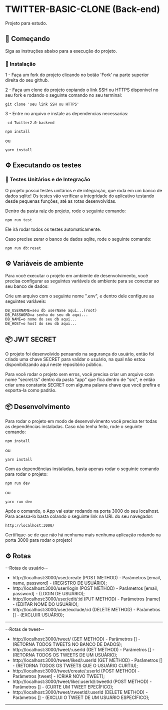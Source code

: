 # TWITTER-BASIC-CLONE (Back-end)

Projeto para estudo.

## 🚀 Começando

Siga as instruções abaixo para a execução do projeto.

### 🔧 Instalação

1 -
  Faça um fork do projeto clicando no botão 'Fork' na parte superior direita do seu github.

2 -
   Faça um clone do projeto copiando o link SSH ou HTTPS disponivel no seu fork e rodando o seguinte comando no seu terminal:
   ```
   git clone 'seu link SSH ou HTTPS'
   ```
3 -
  Entre no arquivo e instale as dependencias necessarias:
  ```
   cd Twitter2.0-backend
  ```
   ```
   npm install
  ```
  ou
   ```
   yarn install
  ```
  
## ⚙️ Executando os testes


### 🔩 Testes Unitários e de Integração

O projeto possui testes unitários e de integração, que roda em um banco de dados sqlite!
Os testes vão verificar a integridade do aplicativo testando desde pequenas funções, até as rotas desenvolvidas.

Dentro da pasta raiz do projeto, rode o seguinte comando:
```
npm run test
```
Ele irá rodar todos os testes automaticamente.

Caso precise zerar o banco de dados sqlite, rode o seguinte comando:
```
npm run db:reset
```

## ⚙️ Variáveis de ambiente

Para você executar o projeto em ambiente de desenvolvimento, você precisa configurar as seguintes variáveis de ambiente para se conectar ao seu banco de dados:

Crie um arquivo com o seguinte nome ".env", e dentro dele configure as seguintes variáveis:
```
DB_USERNAME=seu db userName aqui...(root)
DB_PASSWORD=a senha do seu db aqui...
DB_NAME=o nome do seu db aqui...
DB_HOST=o host do seu db aqui...
```
## 📦 JWT SECRET

 O projeto foi desenvolvido pensando na segurança do usuário, então foi criado uma chave SECRET para validar o usuário, na qual não estou disponibilizando 
 aqui neste repositório público.
 
 Para você rodar o projeto sem erros, você precisa criar um arquivo com nome "secret.ts" dentro da pasta "app" que fica dentro de "src", e então
 criar uma constante SECRET com alguma palavra chave que você prefira e exporta-la como padrão.

## 📦 Desenvolvimento

Para rodar o projeto em modo de desenvolvimento você precisa ter todas as dependências instaladas.
Caso não tenha feito, rode o seguinte comando:

```
npm install
```
ou
```
yarn install
```
Com as dependências instaladas, basta apenas rodar o seguinte comando para rodar o projeto:
```
npm run dev
```
ou 
```
yarn run dev
```
Após o comando, o App vai estar rodando na porta 3000 do seu localhost.
Para acessa-lo basta colando o seguinte link na URL do seu navegador:
```
http://localhost:3000/
```
Certifique-se de que não há nenhuma mais nenhuma aplicação rodando na porta 3000 para rodar o projeto!

## ⚙️ Rotas

--Rotas de usuário--
- http://localhost:3000/user/create (POST METHOD) - Parâmetros [email, name, password] - (REGISTRO DE USUÁRIO);
- http://localhost:3000/user/login (POST METHOD) - Parâmetros [email, password] - (LOGIN DE USUÁRIO);
- http://localhost:3000/user/edit/:id (PUT METHOD) - Parâmetros [name] - (EDITAR NOME DO USUÁRIO);
- http://localhost:3000/user/exclude/:id (DELETE METHOD) - Parâmetros [] - (EXCLUIR USUÁRIO);
---

--Rotas de tweet--
- http://localhost:3000/tweet/ (GET METHOD) - Parâmetros [] - (RETORNA TODOS TWEETS NO BANCO DE DADOS);
- http://localhost:3000/tweet/:userId (GET METHOD) - Parâmetros [] - (RETORNA TODOS OS TWEETS DE UM USUÁRIO);
- http://localhost:3000/tweet/liked/:userId (GET METHOD) - Parâmetros [] - (RETORNA TODOS OS TWEETS QUE O USUÁRIO CURTIU);
- http://localhost:3000/tweet/create/:userId (POST METHOD) - Parâmetros [tweet] - (CRIAR NOVO TWEET);
- http://localhost:3000/tweet/like/:userId/:tweetId (POST METHOD) - Parâmetros [] - (CURTE UM TWEET EPECÍFICO);
- http://localhost:3000/tweet/:tweetId/:userId (DELETE METHOD) - Parâmetros [] - (EXCLUI O TWEET DE UM USUÁRIO ESPECÍFICO);

---

